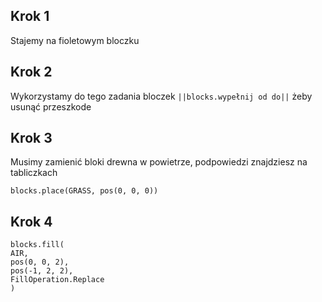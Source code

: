 ## Krok 1
Stajemy na fioletowym bloczku

## Krok 2
Wykorzystamy do tego zadania bloczek ``||blocks.wypełnij od do||`` żeby usunąć przeszkode

## Krok 3
Musimy zamienić bloki drewna w powietrze, podpowiedzi znajdziesz na tabliczkach

```blocks
blocks.place(GRASS, pos(0, 0, 0))
```
## Krok 4 

```blocks
blocks.fill(
AIR,
pos(0, 0, 2),
pos(-1, 2, 2),
FillOperation.Replace
)

```
